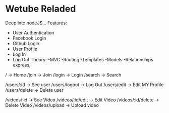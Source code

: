 # Wetube Reladed

Deep into nodeJS...
Features:

- User Authentication
- Facebook Login
- Github Login
- User Profile
- Log In
- Log Out
  Theory:
  -MVC
  -Routing
  -Templates
  -Models
  -Relationships
  express,

/ -> Home
/join -> Join
/login -> Login
/search -> Search

/users/:id -> See user
/users/logout -> Log Out
/users/edit -> Edit MY Profile
/users/delete -> Delete user

/videos/:id -> See Video
/videos/:id/edit -> Edit Video
/videos/:id/delete -> Delete Video
/videos/upload -> Upload video
